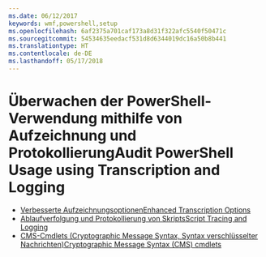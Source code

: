 ```yaml
---
ms.date: 06/12/2017
keywords: wmf,powershell,setup
ms.openlocfilehash: 6af2375a701caf173a8d31f322afc5540f50471c
ms.sourcegitcommit: 54534635eedacf531d8d6344019dc16a50b8b441
ms.translationtype: HT
ms.contentlocale: de-DE
ms.lasthandoff: 05/17/2018
---
```

# <a name="audit-powershell-usage-using-transcription-and-logging"></a><span data-ttu-id="b5fa2-102">Überwachen der PowerShell-Verwendung mithilfe von Aufzeichnung und Protokollierung</span><span class="sxs-lookup"><span data-stu-id="b5fa2-102">Audit PowerShell Usage using Transcription and Logging</span></span>

- [<span data-ttu-id="b5fa2-103">Verbesserte Aufzeichnungsoptionen</span><span class="sxs-lookup"><span data-stu-id="b5fa2-103">Enhanced Transcription Options</span></span>](audit_transcript.md)
- [<span data-ttu-id="b5fa2-104">Ablaufverfolgung und Protokollierung von Skripts</span><span class="sxs-lookup"><span data-stu-id="b5fa2-104">Script Tracing and Logging</span></span>](audit_script.md)
- [<span data-ttu-id="b5fa2-105">CMS-Cmdlets (Cryptographic Message Syntax, Syntax verschlüsselter Nachrichten)</span><span class="sxs-lookup"><span data-stu-id="b5fa2-105">Cryptographic Message Syntax (CMS) cmdlets</span></span>](audit_cms.md)
